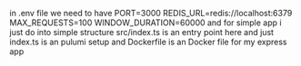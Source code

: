  in .env file we need to have 
PORT=3000
REDIS_URL=redis://localhost:6379
MAX_REQUESTS=100
WINDOW_DURATION=60000 
and for simple app i just do into simple structure 
src/index.ts is an entry point here and just index.ts is an pulumi setup
and Dockerfile is an Docker file for my express app
